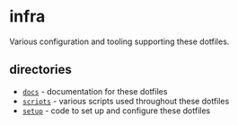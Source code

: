 # infra

Various configuration and tooling supporting these dotfiles.

## directories

- [`docs`](./docs) - documentation for these dotfiles
- [`scripts`](./scripts) - various scripts used throughout these dotfiles
- [`setup`](./setup) - code to set up and configure these dotfiles
